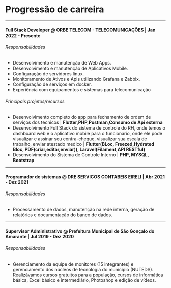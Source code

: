 # Progressão de carreira

---

#### Full Stack Developer @ ORBE TELECOM - TELECOMUNICAÇÕES  | Jan 2022 - Presente 

###### Responsabilidades

- Desenvolvimento e manutenção de Web Apps.
- Desenvolvimento e manutenção de Aplicativos Mobile.
- Configuração de servidores linux.
- Monitoramento de Ativos e Apis utilizando Grafana e Zabbix.  
- Configuração de serviços em docker.  
- Experiência com equipamentos e sistemas para telecomunicação

###### Principais projetos/recursos

- Desenvolvimento completo do app para fechamento de ordem de serviços dos tecnicos | **Flutter,PHP,Postman,Consumo de Api externa**
- Desenvolvimento Full Stack do sistema de controle do RH, onde temos o dashboard web e o aplicativo mobile para o funcionario,
  onde ele pode  visualizar e assinar seu contra-cheque, visualizar sua escala de trabalho, enviar atestado medico 
   | **Flutter(BLoc, Freezed,Hydrated Bloc, PDF(criar,editar,enviar)), Laravel(Filament,API RESTful)**
- Desenvolvimento do Sistema de Controle Interno | **PHP, MYSQL, Bootstrap**  

---  

#### Programador de sistemas  @ DRE SERVICOS CONTABEIS EIRELI  | Abr 2021 - Dez 2021

###### Responsabilidades

- Processamento de dados, manutenção na rede interna, geração de relatórios e documentação do banco de dados.

<!-- ###### Key Projects/Features

- End to End development of a feature which allows Whiteboarding and Annotation operations while sharing content in a Video Conference. | **Swift, Xcode**
- Network monitor module for iOS SDK. | **C++, Objective C, Xcode**
 -->
---
  
#### Supervisor Administrativo @ Prefeitura Municipal de São Gonçalo do Amarante | Jul 2019 - Dez 2020

###### Responsabilidades

- Gerenciamento da equipe de monitores (15 integrantes) e gerenciamento dos núcleos de tecnologia do município (NUTEDS).
  Realizávamos cursos gratuitos para a população, cursos de informática básica, Excel básico e intermediário, Photoshop e edição de vídeos.
